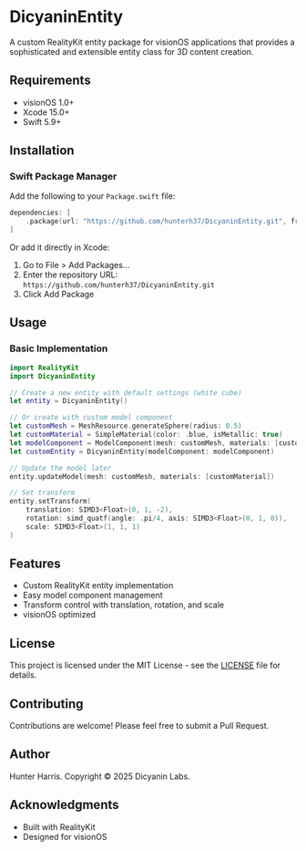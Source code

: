 # DicyaninEntity

A custom RealityKit entity package for visionOS applications that provides a sophisticated and extensible entity class for 3D content creation.

## Requirements

- visionOS 1.0+
- Xcode 15.0+
- Swift 5.9+

## Installation

### Swift Package Manager

Add the following to your `Package.swift` file:

```swift
dependencies: [
    .package(url: "https://github.com/hunterh37/DicyaninEntity.git", from: "1.0.0")
]
```

Or add it directly in Xcode:
1. Go to File > Add Packages...
2. Enter the repository URL: `https://github.com/hunterh37/DicyaninEntity.git`
3. Click Add Package

## Usage

### Basic Implementation

```swift
import RealityKit
import DicyaninEntity

// Create a new entity with default settings (white cube)
let entity = DicyaninEntity()

// Or create with custom model component
let customMesh = MeshResource.generateSphere(radius: 0.5)
let customMaterial = SimpleMaterial(color: .blue, isMetallic: true)
let modelComponent = ModelComponent(mesh: customMesh, materials: [customMaterial])
let customEntity = DicyaninEntity(modelComponent: modelComponent)

// Update the model later
entity.updateModel(mesh: customMesh, materials: [customMaterial])

// Set transform
entity.setTransform(
    translation: SIMD3<Float>(0, 1, -2),
    rotation: simd_quatf(angle: .pi/4, axis: SIMD3<Float>(0, 1, 0)),
    scale: SIMD3<Float>(1, 1, 1)
)
```

## Features

- Custom RealityKit entity implementation
- Easy model component management
- Transform control with translation, rotation, and scale
- visionOS optimized

## License

This project is licensed under the MIT License - see the [LICENSE](LICENSE) file for details.

## Contributing

Contributions are welcome! Please feel free to submit a Pull Request.

## Author

Hunter Harris. Copyright © 2025 Dicyanin Labs.

## Acknowledgments

- Built with RealityKit
- Designed for visionOS 
